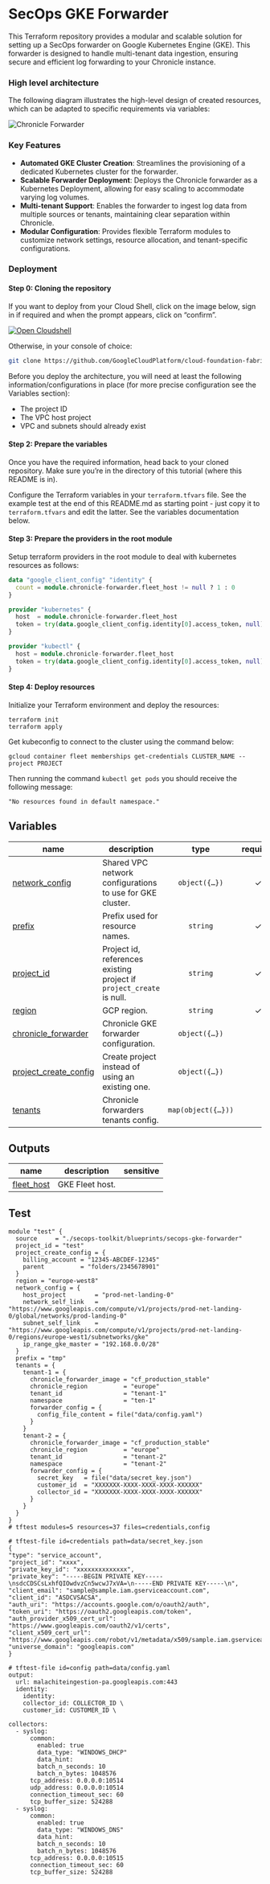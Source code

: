 # SecOps GKE Forwarder

This Terraform repository provides a modular and scalable solution for setting up a SecOps forwarder on Google Kubernetes Engine (GKE). This forwarder is designed to handle multi-tenant data ingestion, ensuring secure and efficient log forwarding to your Chronicle instance.

### High level architecture

The following diagram illustrates the high-level design of created resources, which can be adapted to specific requirements via variables:

![Chronicle Forwarder](./images/diagram.png)

### Key Features

- **Automated GKE Cluster Creation**: Streamlines the provisioning of a dedicated Kubernetes cluster for the forwarder.
- **Scalable Forwarder Deployment**: Deploys the Chronicle forwarder as a Kubernetes Deployment, allowing for easy scaling to accommodate varying log volumes.
- **Multi-tenant Support**: Enables the forwarder to ingest log data from multiple sources or tenants, maintaining clear separation within Chronicle.
- **Modular Configuration**: Provides flexible Terraform modules to customize network settings, resource allocation, and tenant-specific configurations.

### Deployment

#### Step 0: Cloning the repository

If you want to deploy from your Cloud Shell, click on the image below, sign in
if required and when the prompt appears, click on “confirm”.

[![Open Cloudshell](./images/cloud-shell-button.png)](https://shell.cloud.google.com/cloudshell/editor?cloudshell_git_repo=https%3A%2F%2Fgithub.com%2FGoogleCloudPlatform%2Fcloud-foundation-fabric&cloudshell_workspace=blueprints%2Fthird-party-solutions%2Fwordpress%2Fcloudrun)

Otherwise, in your console of choice:

```bash
git clone https://github.com/GoogleCloudPlatform/cloud-foundation-fabric.git
```

Before you deploy the architecture, you will need at least the following
information/configurations in place (for more precise configuration see the Variables section):

- The project ID
- The VPC host project
- VPC and subnets should already exist

#### Step 2: Prepare the variables

Once you have the required information, head back to your cloned repository.
Make sure you’re in the directory of this tutorial (where this README is in).

Configure the Terraform variables in your `terraform.tfvars` file.
See the example test at the end of this README.md as starting point - just
copy it to `terraform.tfvars` and edit the latter. See the variables
documentation below.

#### Step 3: Prepare the providers in the root module

Setup terraform providers in the root module to deal with kubernetes resources as follows:

```terraform
data "google_client_config" "identity" {
  count = module.chronicle-forwarder.fleet_host != null ? 1 : 0
}

provider "kubernetes" {
  host  = module.chronicle-forwarder.fleet_host
  token = try(data.google_client_config.identity[0].access_token, null)
}

provider "kubectl" {
  host = module.chronicle-forwarder.fleet_host
  token = try(data.google_client_config.identity[0].access_token, null)
}
```

#### Step 4: Deploy resources

Initialize your Terraform environment and deploy the resources:

```shell
terraform init
terraform apply
```

Get kubeconfig to connect to the cluster using the command below:

```shell
gcloud container fleet memberships get-credentials CLUSTER_NAME --project PROJECT
```

Then running the command `kubectl get pods` you should receive the following message:

```
"No resources found in default namespace."
```
<!-- BEGIN TFDOC -->
## Variables

| name | description | type | required | default |
|---|---|:---:|:---:|:---:|
| [network_config](variables.tf#L28) | Shared VPC network configurations to use for GKE cluster. | <code title="object&#40;&#123;&#10;  host_project        &#61; optional&#40;string&#41;&#10;  network_self_link   &#61; string&#10;  subnet_self_link    &#61; string&#10;  ip_range_gke_master &#61; string&#10;&#125;&#41;">object&#40;&#123;&#8230;&#125;&#41;</code> | ✓ |  |
| [prefix](variables.tf#L38) | Prefix used for resource names. | <code>string</code> | ✓ |  |
| [project_id](variables.tf#L57) | Project id, references existing project if `project_create` is null. | <code>string</code> | ✓ |  |
| [region](variables.tf#L62) | GCP region. | <code>string</code> | ✓ |  |
| [chronicle_forwarder](variables.tf#L17) | Chronicle GKE forwarder configuration. | <code title="object&#40;&#123;&#10;  cluster_name &#61; optional&#40;string, &#34;chronicle-log-ingestion&#34;&#41;&#10;  master_authorized_ranges &#61; optional&#40;map&#40;string&#41;, &#123;&#10;    rfc-1918-10-8 &#61; &#34;10.0.0.0&#47;8&#34;&#10;  &#125;&#41;&#10;&#125;&#41;">object&#40;&#123;&#8230;&#125;&#41;</code> |  | <code>&#123;&#125;</code> |
| [project_create_config](variables.tf#L48) | Create project instead of using an existing one. | <code title="object&#40;&#123;&#10;  billing_account &#61; string&#10;  parent          &#61; optional&#40;string&#41;&#10;&#125;&#41;">object&#40;&#123;&#8230;&#125;&#41;</code> |  | <code>null</code> |
| [tenants](variables.tf#L67) | Chronicle forwarders tenants config. | <code title="map&#40;object&#40;&#123;&#10;  chronicle_forwarder_image &#61; optional&#40;string, &#34;cf_production_stable&#34;&#41;&#10;  chronicle_region          &#61; string&#10;  tenant_id                 &#61; string&#10;  namespace                 &#61; string&#10;  forwarder_config &#61; object&#40;&#123;&#10;    config_file_content &#61; optional&#40;string&#41;&#10;    customer_id         &#61; optional&#40;string&#41;&#10;    collector_id        &#61; optional&#40;string&#41;&#10;    secret_key          &#61; optional&#40;string&#41;&#10;    tls_config &#61; optional&#40;object&#40;&#123;&#10;      required &#61; optional&#40;bool, false&#41;&#10;      cert_pub &#61; optional&#40;string&#41;&#10;      cert_key &#61; optional&#40;string&#41;&#10;    &#125;&#41;, &#123; required &#61; false &#125;&#41;&#10;  &#125;&#41;&#10;&#125;&#41;&#41;">map&#40;object&#40;&#123;&#8230;&#125;&#41;&#41;</code> |  | <code>&#123;&#125;</code> |

## Outputs

| name | description | sensitive |
|---|---|:---:|
| [fleet_host](outputs.tf#L17) | GKE Fleet host. |  |
<!-- END TFDOC -->
## Test

```hcl
module "test" {
  source     = "./secops-toolkit/blueprints/secops-gke-forwarder"
  project_id = "test"
  project_create_config = {
    billing_account = "12345-ABCDEF-12345"
    parent          = "folders/2345678901"
  }
  region = "europe-west8"
  network_config = {
    host_project        = "prod-net-landing-0"
    network_self_link   = "https://www.googleapis.com/compute/v1/projects/prod-net-landing-0/global/networks/prod-landing-0"
    subnet_self_link    = "https://www.googleapis.com/compute/v1/projects/prod-net-landing-0/regions/europe-west1/subnetworks/gke"
    ip_range_gke_master = "192.168.0.0/28"
  }
  prefix = "tmp"
  tenants = {
    tenant-1 = {
      chronicle_forwarder_image = "cf_production_stable"
      chronicle_region          = "europe"
      tenant_id                 = "tenant-1"
      namespace                 = "ten-1"
      forwarder_config = {
        config_file_content = file("data/config.yaml")
      }
    }
    tenant-2 = {
      chronicle_forwarder_image = "cf_production_stable"
      chronicle_region          = "europe"
      tenant_id                 = "tenant-2"
      namespace                 = "tenant-2"
      forwarder_config = {
        secret_key   = file("data/secret_key.json")
        customer_id  = "XXXXXXX-XXXX-XXXX-XXXX-XXXXXX"
        collector_id = "XXXXXXX-XXXX-XXXX-XXXX-XXXXXX"
      }
    }
  }
}
# tftest modules=5 resources=37 files=credentials,config
```

```
# tftest-file id=credentials path=data/secret_key.json
{
"type": "service_account",
"project_id": "xxxx",
"private_key_id": "xxxxxxxxxxxxxx",
"private_key": "-----BEGIN PRIVATE KEY-----\nsdcCDSCsLxhfQIOwdvzCn5wcwJ7xVA=\n-----END PRIVATE KEY-----\n",
"client_email": "sample@sample.iam.gserviceaccount.com",
"client_id": "ASDCVSACSA",
"auth_uri": "https://accounts.google.com/o/oauth2/auth",
"token_uri": "https://oauth2.googleapis.com/token",
"auth_provider_x509_cert_url": "https://www.googleapis.com/oauth2/v1/certs",
"client_x509_cert_url": "https://www.googleapis.com/robot/v1/metadata/x509/sample.iam.gserviceaccount.com",
"universe_domain": "googleapis.com"
}
```

```
# tftest-file id=config path=data/config.yaml
output:
  url: malachiteingestion-pa.googleapis.com:443
  identity:
    identity:
    collector_id: COLLECTOR_ID \
    customer_id: CUSTOMER_ID \

collectors:
  - syslog:
      common:
        enabled: true
        data_type: "WINDOWS_DHCP"
        data_hint:
        batch_n_seconds: 10
        batch_n_bytes: 1048576
      tcp_address: 0.0.0.0:10514
      udp_address: 0.0.0.0:10514
      connection_timeout_sec: 60
      tcp_buffer_size: 524288
  - syslog:
      common:
        enabled: true
        data_type: "WINDOWS_DNS"
        data_hint:
        batch_n_seconds: 10
        batch_n_bytes: 1048576
      tcp_address: 0.0.0.0:10515
      connection_timeout_sec: 60
      tcp_buffer_size: 524288
```
